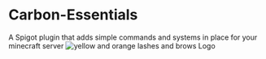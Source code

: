 # Carbon-Essentials
A Spigot plugin that adds simple commands and systems in place for your minecraft server
![yellow and orange lashes and brows Logo](https://user-images.githubusercontent.com/81705548/214125353-2bcaf7af-0bb3-4720-8100-192bce87a71d.png)
